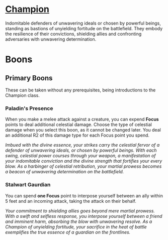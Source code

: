 # [Champion](Champion.md)
Indomitable defenders of unwavering ideals or chosen by powerful beings, standing as bastions of unyielding fortitude on the battlefield. They embody the resilience of their convictions, shielding allies and confronting adversaries with unwavering determination.

# Boons

## Primary Boons
These can be taken without any prerequisites, being introductions to the Champion class.

### Paladin's Presence
When you make a melee attack against a creature, you can expend **Focus** points to deal additional celestial damage. Choose the type of celestial damage when you select this boon, as it cannot be changed later. You deal an additional R2 of this damage type for each Focus point you spend.

*Imbued with the divine essence, your strikes carry the celestial fervor of a defender of unwavering ideals, or chosen by powerful beings. With each swing, celestial power courses through your weapon, a manifestation of your indomitable conviction and the divine strength that fortifies your every blow. As a harbinger of celestial retribution, your martial prowess becomes a beacon of unwavering determination on the battlefield.*

### Stalwart Gaurdian
You can spend **one Focus** point to interpose yourself between an ally within 5 feet and an incoming attack, taking the attack on their behalf.

*Your commitment to shielding allies goes beyond mere martial prowess. With a swift and selfless response, you interpose yourself between a friend and imminent harm, absorbing the blow with unwavering resolve. As a Champion of unyielding fortitude, your sacrifice in the heat of battle exemplifies the true essence of a guardian on the frontlines.*